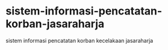 # sistem-informasi-pencatatan-korban-jasaraharja
sistem informasi pencatatan korban kecelakaan jasaraharja
